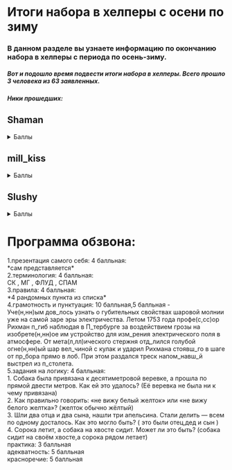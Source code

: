 # Итоги набора в хелперы с осени по зиму
### В данном разделе вы узнаете информацию по окончанию набора в хелперы с периода по осень-зиму.

##### Вот и подошло время подвести итоги набора в хелперы. Всего прошло ___3 человека___ из ___63 заявленных___.
##### Ники прошедших: 
## Shaman
<details>
  <summary>Баллы</summary>
1.Презентация: 2 / 4
<br/>
2.Терминология: 1,1,0,0 / 4
<br/>
3.Правила: 4 / 4
<br/>
4.Грамотность: 6 , 0 / 10 , 5
<br/>
5.Задания на логику: 1,1,0,1 / 4
<br/>
6.Практика: 3 / 3
<br/>
7.Адекватность: 5 / 5
<br/>
8.Красноречие: 2 / 5
<br/>
Общий балл: 27
<br/>
Проходной балл: 26
<br/>
Идеал: 44 
</details>  

## mill_kiss
 <details>
  <summary>Баллы</summary>
1.Презентация: 2 / 4
<br/>
2.Терминология: 0 , 0.5 , 0 , 0 / 4
<br/>
3.Правила: 4 / 4
<br/>
4.Грамотность: 10 , 2 / 10 , 5
<br/>
5.Задания на логику: 1 , 1 , 1 , 1 / 4
<br/>

6.Практика: 0 , 0 , 0 / 3
<br/>
7.Адекватность: 5 / 5
<br/>
8.Красноречие: 1 / 5
<br/>
Общий балл: 28,5
<br/>
Проходной балл: 26
<br/>
Идеал: 44
</details>

## Slushy
 <details>
  <summary>Баллы</summary>
1.Презентация: 2 / 4
<br/>
2.Терминология: 1 , 1 , 0.5 , 0 / 4
<br/>
3.Правила: 4 / 4
<br/>
4.Грамотность: 10 , 2 (12) / 10 , 5 (15)
<br/>
5.Задания на логику: 0.5,1,0,1 / 4
<br/>
6.Практика: 2,0.5,1 / 3
<br/>
7.Адекватность: 4 / 5
<br/>
8.Красноречие: 2 / 5
<br/>
Общий балл: 32,5
<br/>
Проходной балл: 26
<br/>
Идеал: 44
</details>

<h1>Программа обзвона:</h1>
1.презентация самого себя: 4 балльная:  <br/>
*сам представляется*  <br/>
2.терминология: 4 балльная:  <br/>  
СК , МГ , ФЛУД , СПАМ  <br/>
3.правила: 4 балльная:  <br/>
*4 рандомных пункта из списка* <br/>  
4.грамотность и пунктуация: 10 балльная,5 балльная -  <br/>  
Уче(н,нн)ым дов_лось узнать о губительных свойствах шаровой молнии уже на самой заре эры электричества. Летом 1753 года профе(с,сс)ор Рихман п_гиб наблюдая в П_тербурге за воздействием грозы на изобрете(н,нн)ое им устройство для изм_рения электрического поля в атмосфере. От мета(л,лл)ического стержня отд_лился голубой огне(н,нн)ый шар вел_чиной с кулак и ударил Рихмана стоявш_го в шаге от пр_бора прямо в лоб. При этом раздался треск напом_навш_й выстрел из п_столета.  <br/> 
5.задания на логику: 4 балльная:  <br/>
1. Собака была привязана к десятиметровой веревке, а прошла по прямой двести метров. Как ей это удалось? (Её веревка не была ни к чему привязана)  <br/>
2. Как правильно говорить: «не вижу белый желток» или «не вижу белого желтка»? (желток обычно жёлтый)  <br/>
3. Шли два отца и два сына, нашли три апельсина. Стали делить — всем по одному досталось. Как это могло быть? ( это были отец,дед и сын )  <br/>
4. Сорока летит, а собака на хвосте сидит. Может ли это быть? (собака сидит на своём хвосте,а сорока рядом летает) <br/> 
практика: 3 балльная  <br/>
адекватность: 5 балльная  <br/>
красноречие: 5 балльная  
